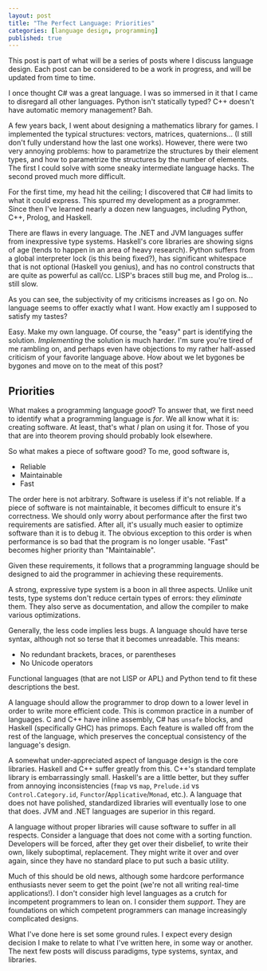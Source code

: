 ```yaml
---
layout: post
title: "The Perfect Language: Priorities"
categories: [language design, programming]
published: true
---
```


This post is part of what will be a series of posts where I discuss language
design. Each post can be considered to be a work in progress, and will be
updated from time to time.

I once thought C# was a great language. I was so immersed in it that I came to
disregard all other languages. Python isn't statically typed? C++ doesn't have
automatic memory management? Bah.

A few years back, I went about designing a mathematics library for games. I
implemented the typical structures: vectors, matrices, quaternions... (I still
don't fully understand how the last one works). However, there were two very
annoying problems: how to parametrize the structures by their element types, and
how to parametrize the structures by the number of elements. The first I could
solve with some sneaky intermediate language hacks. The second proved much more
difficult.

For the first time, my head hit the ceiling; I discovered that C# had limits to
what it could express. This spurred my development as a programmer. Since then
I've learned nearly a dozen new languages, including Python, C++, Prolog, and
Haskell.

There are flaws in every language. The .NET and JVM languages suffer from
inexpressive type systems. Haskell's core libraries are showing signs of age
(tends to happen in an area of heavy research). Python suffers from a global
interpreter lock (is this being fixed?), has significant whitespace that is not
optional (Haskell you genius), and has no control constructs that are quite as
powerful as call/cc. LISP's braces still bug me, and Prolog is... still slow.

As you can see, the subjectivity of my criticisms increases as I go on. No
language seems to offer exactly what I want. How exactly am I supposed to
satisfy my tastes?

Easy. Make my own language. Of course, the "easy" part is identifying the
solution. _Implementing_ the solution is much harder. I'm sure you're tired of
me rambling on, and perhaps even have objections to my rather half-assed
criticism of your favorite language above. How about we let bygones be bygones
and move on to the meat of this post?

Priorities
----------

What makes a programming language _good_? To answer that, we first need to
identify what a programming language is _for_. We all know what it is:
creating software. At least, that's what _I_ plan on using it for. Those of you
that are into theorem proving should probably look elsewhere.

So what makes a piece of software good? To me, good software is,

* Reliable
* Maintainable
* Fast

The order here is not arbitrary. Software is useless if it's not reliable. If
a piece of software is not maintainable, it becomes difficult to ensure it's
correctness. We should only worry about performance after the first two
requirements are satisfied. After all, it's usually much easier to optimize
software than it is to debug it. The obvious exception to this order is when
performance is so bad that the program is no longer usable. "Fast" becomes
higher priority than "Maintainable".

Given these requirements, it follows that a programming language should be
designed to aid the programmer in achieving these requirements.

A strong, expressive type system is a boon in all three aspects. Unlike unit
tests, type systems don't reduce certain types of errors: they _eliminate_ them.
They also serve as documentation, and allow the compiler to make various
optimizations.

Generally, the less code implies less bugs. A language should have terse syntax,
although not so terse that it becomes unreadable. This means:

* No redundant brackets, braces, or parentheses
* No Unicode operators

Functional languages (that are not LISP or APL) and Python tend to fit these
descriptions the best.

A language should allow the programmer to drop down to a lower level in order to
write more efficient code. This is common practice in a number of languages.
C and C++ have inline assembly, C# has `unsafe` blocks, and Haskell
(specifically GHC) has primops. Each feature is walled off from the rest of the
language, which preserves the conceptual consistency of the language's design.

A somewhat under-appreciated aspect of language design is the core libraries.
Haskell and C++ suffer greatly from this. C++'s standard template library is
embarrassingly small. Haskell's are a little better, but they suffer from
annoying inconsistencies (`fmap` vs `map`, `Prelude.id` vs
`Control.Category.id`, `Functor`/`Applicative`/`Monad`, etc.). A language that
does not have polished, standardized libraries will eventually lose to one that
does. JVM and .NET languages are superior in this regard.

A language without proper libraries will cause software to suffer in all
respects. Consider a language that does not come with a sorting function.
Developers will be forced, after they get over their disbelief, to write their
own, likely suboptimal, replacement. They might write it over and over again,
since they have no standard place to put such a basic utility.

Much of this should be old news, although some hardcore performance enthusiasts
never seem to get the point (we're not all writing real-time applications!). I
don't consider high level languages as a crutch for incompetent programmers to
lean on. I consider them _support_. They are foundations on which competent
programmers can manage increasingly complicated designs.

What I've done here is set some ground rules. I expect every design decision I
make to relate to what I've written here, in some way or another. The next
few posts will discuss paradigms, type systems, syntax, and libraries.
